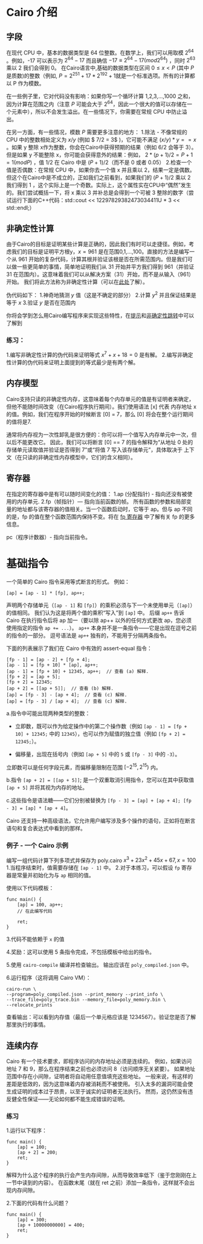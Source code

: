 #  **Cairo** 介绍

## 字段

在现代 CPU 中，基本的数据类型是 64 位整数。在数学上，我们可以用取模 $2^{64}$ 。例如，-17 可以表示为 $2^{64} - 17$ 而且确信 $-17≡2^{64} - 17 (mod 2^{64})$ ，同时 $2^{63}$ 乘以 2 我们会得到 0。
在Cairo语言中,基础的数据类型在区间 $0 \le x \lt P$ (其中 $P$ 是质数)的整数（例如, $P = 2^{251} + 17*2^{192} + 1$就是一个标准选项。所有的计算都以 P 作为模数。

在一些例子里，它对代码没有影响：如果你写一个循环计算 1,2,3,...,1000 之和，因为计算在范围之内（注意 $P$ 可能会大于 $2^{64}$，因此一个很大的值可以存储在一个元素中），所以不会发生溢出。在一些情况下，你需要在常规 CPU 中防止溢出。

在另一方面，有一些情况，模数 $P$ 需要更多注意的地方：
1.除法 - 不像常规的 CPU 中的整数相处定义为 $x/y$ (例如 $ 7/2 = 3$ )，它可能不满足 $(x/y)*y == x$ 。如果 y 整除 x作为整数，你会在Cairo中获得预期的结果（例如 $6/2$ 会等于 3）。但是如果 y 不能整除 x，你可能会获得意外的结果：例如， $2*(p+1)/2=P+1=1(mod P)$ ，值 1/2 在 Cairo 中是 $(P+1)/2$（而不是 0 或者 0.05）
2.检查一个值是否偶数：在常规 CPU 中，如果你去一个值 x 并且乘以 2，结果一定是偶数。但这个在Cairo中是不成立的，正如我们之前看到，如果我们的 $(P+1)/2$ 乘以 2 我们得到 1 ，这个实际上是一个奇数。实际上，这个属性实在CPU中“偶然”发生的。我们尝试概括一下，将 x 乘以 3 并补总是会得到一个可被 3 整除的数字（尝试运行下面的C++代码：std::cout << 12297829382473034411U * 3 << std::endl;）

## 非确定性计算
由于Cairo的目标是证明某些计算是正确的，因此我们有时可以走捷径。例如，考虑我们的目标是证明平方根y，$x=961$ 是在范围0,1,...,100。直接的方法是编写一个从 961 开始的复杂代码，计算其根并验证该根是否在所需范围内。但是我们可以做一些更简单的事情，简单地证明我们从 31 开始并平方我们得到 961（并验证 31 在范围内）。这意味着我们可以从解决方案（31）开始，而不是从输入（961）开始。 我们将此方法称为非确定性计算（可以在[此处](https://en.wikipedia.org/wiki/NP_(complexity))了解）。

伪代码如下：
1.神奇地猜测 $y$ 值（这是不确定的部分）
2.计算 $y^2$ 并且保证结果是等于 $x$ 
3.验证 $y$ 是否在范围内

你将会学到怎么用Cairo编写程序来实现这些特性，在[提示]()和[非确定性跳转]()中可以了解到

### 练习：
1.编写非确定性计算的伪代码来证明等式 $x^7+x+18=0$ 是有解。
2.编写非确定性计算的伪代码来证明上面提到的等式最少是有两个解。

## 内存模型
Cairo支持只读的非确定性内存，这意味着每个内存单元的值是有证明者来确定，但他不能随时间改变（在Cairo程序执行期间）。我们使用语法 [x] 代表 内存地址 x 的值。例如，我们在程序开始的时候断言 [0] = 7，那么 [0] 将会在整个运行期间的值将是7.

通常将内存视为一次性卸乳是很方便的：你可以将一个值写入内存单元中一次，但以后不能更改它。 因此，我们可以将断言 [0] == 7 的指令解释为“从地址 0 处的存储单元读取值并验证是否得到 7”或“将值 7 写入该存储单元”，具体取决于 上下文（在只读的非确定性内存模型中，它们的含义相同）。

## 寄存器
在指定的寄存器中是有可以随时间变化的值：
1.ap (分配指针) - 指向还没有被使用的内存单元.
2.fp（帧指针）— 指向当前函数的帧。 所有函数的参数和局部变量的地址都与该寄存器的值相关。当一个函数启动时，它等于 ap。但与 ap 不同的是，fp 的值在整个函数范围内保持不变。将在 [fp 寄存器]() 中了解有关 fp 的更多信息。

pc（程序计数器）- 指向当前指令。

# 基础指令
一个简单的 Cairo 指令采用等式断言的形式。 例如：
```
[ap] = [ap - 1] * [fp], ap++;
```
声明两个存储单元（`[ap - 1]` 和 `[fp]`）的乘积必须与下一个未使用单元（`[ap]`）的值相同。 我们认为这是将两个值的乘积“写入”到 `[ap]` 中。 后缀 `ap++` 告诉 Cairo 在执行指令后将 ap 加一（要以除 ap++ 以外的任何方式更改 ap，您必须使用指定的指令 `ap += ...`）。 `ap++` 本身并不是一条指令——它是出现在逗号之前的指令的一部分。 逗号语法是 `ap++` 独有的，不能用于分隔两条指令。

下面的列表展示了我们在 Cairo 中有效的 assert-equal 指令：
```
[fp - 1] = [ap - 2] + [fp + 4];
[ap - 1] = [fp + 10] * [ap], ap++;
[ap - 1] = [fp + 10] + 12345, ap++;  // 查看 (a) 解释.
[fp + 2] = [ap + 5];
[fp + 2] = 12345;
[ap + 2] = [[ap + 5]];  // 查看 (b) 解释.
[ap] = [fp - 3] - [ap + 4];  // 查看 (c) 解释.
[ap] = [fp - 3] / [ap + 4];  // 查看 (c) 解释.
```
a.指令中可能出现两种类型的整数：
  - 立即数，既可以作为给定操作中的第二个操作数（例如 `[ap - 1] = [fp + 10] + 12345;` 中的 `12345`），也可以作为赋值的独立值（例如 `[fp + 2] = 12345;`）。

  - 偏移量，出现在括号内（例如 `[ap + 5]` 中的 `5` 或 `[fp - 3]` 中的 `-3`）。
  
  立即数可以是任何字段元素，而偏移量限制在范围 $[-2^{15}, 2^{15})$ 内。

b.指令 `[ap + 2] = [[ap + 5]]`; 是一个双重取消引用指令，您可以在其中获取值 `[ap + 5]` 并将其视为内存的地址。

c.这些指令是语法糖——它们分别被替换为 `[fp - 3] = [ap] + [ap + 4]; [fp - 3] = [ap] * [ap + 4]`。

Cairo 还支持一种高级语法，它允许用户编写涉及多个操作的语句，正如将在断言语句和复合表达式中看到的那样。

### 例子 - 一个 Cairo 示例
编写一组代码计算下列多项式并保存为 poly.cairo 
$x^3+23x^2+45x+67, x=100$
1.当程序结束时，值需要存储在 `[ap - 1]` 中。
2.对于本练习，可以假设 `fp` 寄存器是常量并初始化为与 `ap` 相同的值。

使用以下代码模板：
```
func main() {
    [ap] = 100, ap++;
    // 在此编写代码

    ret;
}
```

3.代码不能依赖于 `x` 的值

4.奖励：这可以使用 5 条指令完成，不包括模板中给出的指令。

5.使用 `cairo-compile` 编译并检查输出。 输出应该在 `poly_compiled.json` 中。

6.运行程序（这将调用 Cairo VM）：
```
cairo-run \
--program=poly_compiled.json --print_memory --print_info \
--trace_file=poly_trace.bin --memory_file=poly_memory.bin \
--relocate_prints
```
查看输出：可以看到内存值（最后一个单元格应该是 1234567）。验证您是否了解那里执行的事情。

## 连续内存
Cairo 有一个技术要求，即程序访问的内存地址必须是连续的。 例如，如果访问地址 7 和 9，那么在程序结束之前也必须访问 8（访问顺序无关紧要）。 如果地址范围中存在小间隙，证明者将自动用任意值填充这些地址。 一般来说，有这样的差距是低效的，因为这意味着内存被消耗而不被使用。 引入太多的漏洞可能会使生成证明的成本过于昂贵，以至于诚实的证明者无法执行。 然而，这仍然没有违反健全性保证——无论如何都不能生成错误的证明。

### 练习
1.运行以下程序：
```
func main() {
    [ap] = 100;
    [ap + 2] = 200;
    ret;
}
```
解释为什么这个程序的执行会产生内存间隙，从而导致效率低下（鉴于您刚刚在上一节中读到的内容）。 在函数末尾（就在 ret 之前）添加一条指令，这样就不会出现内存间隙。

2.下面的代码有什么问题？
```
func main() {
    [ap] = 300;
    [ap + 10000000000] = 400;
    ret;
}
```